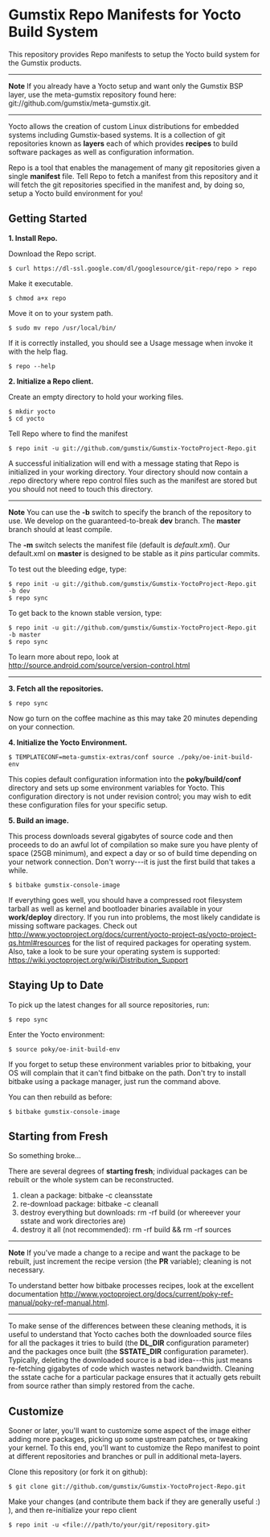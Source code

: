 Gumstix Repo Manifests for Yocto Build System
=============================================
This repository provides Repo manifests to setup the Yocto build system for
the Gumstix products.

***
**Note**
If you already have a Yocto setup and want only the Gumstix BSP layer, use
the meta-gumstix repository found here:
git://github.com/gumstix/meta-gumstix.git.
***

Yocto allows the creation of custom Linux distributions for embedded systems
including Gumstix-based systems.  It is a collection of git repositories known
as **layers** each of which provides **recipes** to build software packages as well
as configuration information.

Repo is a tool that enables the management of many git repositories given a
single **manifest** file.  Tell Repo to fetch a manifest from this repository and
it will fetch the git repositories specified in the manifest and, by doing so,
setup a Yocto build environment for you!

Getting Started
---------------
**1.  Install Repo.**

Download the Repo script.

    $ curl https://dl-ssl.google.com/dl/googlesource/git-repo/repo > repo

Make it executable.

    $ chmod a+x repo

Move it on to your system path.

    $ sudo mv repo /usr/local/bin/

If it is correctly installed, you should see a Usage message when invoke it
with the help flag.

    $ repo --help

**2.  Initialize a Repo client.**

Create an empty directory to hold your working files.

    $ mkdir yocto
    $ cd yocto

Tell Repo where to find the manifest

    $ repo init -u git://github.com/gumstix/Gumstix-YoctoProject-Repo.git 

A successful initialization will end with a message stating that Repo is
initialized in your working directory. Your directory should now
contain a .repo directory where repo control files such as the manifest are
stored but you should not need to touch this directory.

***
**Note**
You can use the **-b** switch to specify the branch of the repository
to use.  We develop on the guaranteed-to-break **dev** branch.  The
**master** branch should at least compile.

The **-m** switch selects the manifest file (default is *default.xml*).
Our default.xml on **master** is designed to be stable as it *pins*
particular commits.

To test out the bleeding edge, type:

    $ repo init -u git://github.com/gumstix/Gumstix-YoctoProject-Repo.git -b dev
    $ repo sync

To get back to the known stable version, type:

    $ repo init -u git://github.com/gumstix/Gumstix-YoctoProject-Repo.git -b master
    $ repo sync

To learn more about repo, look at http://source.android.com/source/version-control.html 
***

**3.  Fetch all the repositories.**

    $ repo sync

Now go turn on the coffee machine as this may take 20 minutes depending on
your connection.

**4.  Initialize the Yocto Environment.**

    $ TEMPLATECONF=meta-gumstix-extras/conf source ./poky/oe-init-build-env

This copies default configuration information into the **poky/build/conf**
directory and sets up some environment variables for Yocto.  This configuration
directory is not under revision control; you may wish to edit these configuration
files for your specific setup.

**5.  Build an image.**

This process downloads several gigabytes of source code and then proceeds to
do an awful lot of compilation so make sure you have plenty of space (25GB
minimum), and expect a day or so of build time depending on your network
connection.  Don't worry---it is just the first build that takes a while.

    $ bitbake gumstix-console-image

If everything goes well, you should have a compressed root filesystem
tarball as well as kernel and bootloader binaries available in your
**work/deploy** directory.  If you run into problems, the most likely
candidate is missing software packages.  Check out
http://www.yoctoproject.org/docs/current/yocto-project-qs/yocto-project-qs.html#resources
for the list of required packages for operating system. Also, take
a look to be sure your operating system is supported:
https://wiki.yoctoproject.org/wiki/Distribution_Support

Staying Up to Date
------------------
To pick up the latest changes for all source repositories, run:

    $ repo sync

Enter the Yocto environment:

    $ source poky/oe-init-build-env

If you forget to setup these environment variables prior to bitbaking,
your OS will complain that it can't find bitbake on the path.  Don't try
to install bitbake using a package manager, just run the command above.

You can then rebuild as before:

    $ bitbake gumstix-console-image

Starting from Fresh
-------------------
So something broke...

There are several degrees of **starting fresh**; individual packages can be
rebuilt or the whole system can be reconstructed.

 1. clean a package: bitbake <package-name> -c cleansstate
 2. re-download package: bitbake <package-name> -c cleanall
 3. destroy everything but downloads: rm -rf build (or whereever your sstate and work directories are)
 4. destroy it all (not recommended): rm -rf build && rm -rf sources

***
**Note**
If you've made a change to a recipe and want the package to be rebuilt, just
increment the recipe version (the **PR** variable); cleaning is not necessary.

To understand better how bitbake processes recipes, look at the excellent
documentation http://www.yoctoproject.org/docs/current/poky-ref-manual/poky-ref-manual.html.
***

To make sense of the differences between these cleaning methods, it is useful
to understand that Yocto caches both the downloaded source files for all the
packages it tries to build (the **DL_DIR** configuration parameter) and the
packages once built (the **SSTATE_DIR** configuration parameter).  Typically,
deleting the downloaded source is a bad idea---this just means re-fetching
gigabytes of code which wastes network bandwidth.  Cleaning the sstate cache
for a particular package ensures that it actually gets rebuilt from source
rather than simply restored from the cache. 

Customize
---------
Sooner or later, you'll want to customize some aspect of the image either
adding more packages, picking up some upstream patches, or tweaking your kernel.
To this end, you'll want to customize the Repo manifest to point at different
repositories and branches or pull in additional meta-layers.

Clone this repository (or fork it on github):

    $ git clone git://github.com/gumstix/Gumstix-YoctoProject-Repo.git

Make your changes (and contribute them back if they are generally useful :) ),
and then re-initialize your repo client

    $ repo init -u <file:///path/to/your/git/repository.git>

